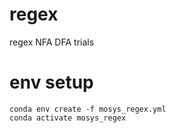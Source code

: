 # regex
regex NFA DFA trials


# env setup

```
conda env create -f mosys_regex.yml
conda activate mosys_regex
```
